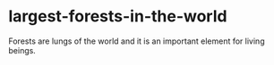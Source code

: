 # largest-forests-in-the-world
Forests are lungs of the world and it is an important element for living beings.
